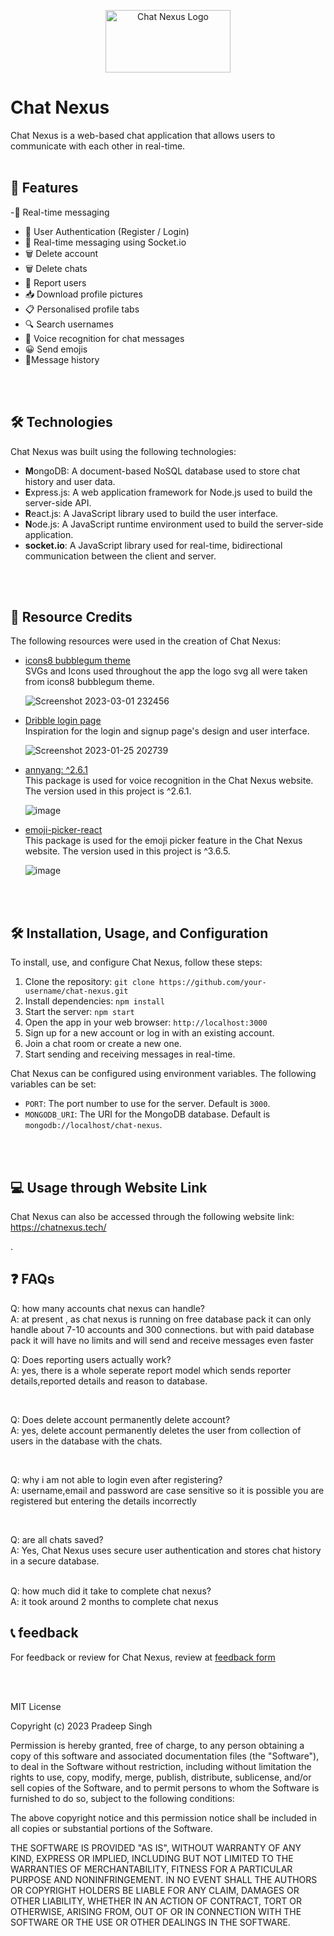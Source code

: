 <p align="center" >
<img src="https://user-images.githubusercontent.com/91087103/222215034-579495cb-83b6-40fc-82a5-be4cd6780a61.png" width="200" height="100" alt="Chat Nexus Logo">

</p>

# Chat Nexus

Chat Nexus is a web-based chat application that allows users to communicate with each other in real-time.
  <br>
  <br>

## 🚀 Features

-💬 Real-time messaging <br>
- 🔐 User Authentication (Register / Login) <br>
- 💬 Real-time messaging using Socket.io <br>
- 🗑️ Delete account <br>
- 🗑️ Delete chats <br>
- 🚩 Report users <br>
- 📥 Download profile pictures <br>
- 📋 Personalised profile tabs <br>
- 🔍 Search usernames <br> 
- 🎤 Voice recognition for chat messages <br>
- 😀 Send emojis <br> 
- 📜Message history <br>

<br>
<br>

## 🛠️ Technologies

Chat Nexus was built using the following technologies:

- **M**ongoDB: A document-based NoSQL database used to store chat history and user data.
- **E**xpress.js: A web application framework for Node.js used to build the server-side API.
- **R**eact.js: A JavaScript library used to build the user interface.
- **N**ode.js: A JavaScript runtime environment used to build the server-side application.
- **socket.io**: A JavaScript library used for real-time, bidirectional communication between the client and server.

<br>
<br>


## 🔗 Resource Credits

The following resources were used in the creation of Chat Nexus:

- [icons8 bubblegum theme](https://icons8.com/illustrations/style--bubble-gum) <br>
  SVGs and Icons used throughout the app the logo svg all were taken from icons8 bubblegum theme.
  
  ![Screenshot 2023-03-01 232456](https://user-images.githubusercontent.com/91087103/222222424-ef28ebbe-57ab-41d4-bbdf-3a78d8015a4c.png)

- [Dribble login page](https://dribbble.com/shots/5035570-Login-page) <br>
  Inspiration for the login and signup page's design and user interface.
  
  ![Screenshot 2023-01-25 202739](https://user-images.githubusercontent.com/91087103/222221618-39397bba-040e-45a0-b474-56d6eadc322b.png)

- [annyang: ^2.6.1](https://www.npmjs.com/package/annyang) <br>
  This package is used for voice recognition in the Chat Nexus website. The version used in this project is ^2.6.1.
  
  ![image](https://user-images.githubusercontent.com/91087103/222226483-d31775ad-9fa5-474c-bc3c-1cdc5152b1a8.png)

- [emoji-picker-react](https://www.npmjs.com/package/emoji-picker-react) <br>
  This package is used for the emoji picker feature in the Chat Nexus website. The version used in this project is ^3.6.5.
  
  ![image](https://user-images.githubusercontent.com/91087103/222227277-5c26ab95-e172-4961-9dfb-9235ed07fb42.png)






<br>
<br>

## 🛠️ Installation, Usage, and Configuration

To install, use, and configure Chat Nexus, follow these steps:

1. Clone the repository: `git clone https://github.com/your-username/chat-nexus.git`
2. Install dependencies: `npm install`
3. Start the server: `npm start`
4. Open the app in your web browser: `http://localhost:3000`
5. Sign up for a new account or log in with an existing account.
6. Join a chat room or create a new one.
7. Start sending and receiving messages in real-time.

Chat Nexus can be configured using environment variables. The following variables can be set:

- `PORT`: The port number to use for the server. Default is `3000`.
- `MONGODB_URI`: The URI for the MongoDB database. Default is `mongodb://localhost/chat-nexus`.
<br>
<br>

## 💻 Usage through Website Link

Chat Nexus can also be accessed through the following website link: https://chatnexus.tech/

.



## ❓ FAQs

Q: how many accounts chat nexus can handle? <br>
A: at present , as chat nexus is running on free database pack it can only handle about 7-10 accounts and 300 connections.
but with paid database pack it will have no limits and will send and receive messages even faster


Q: Does reporting users actually work? <br>
A: yes, there is a whole seperate report model which sends reporter details,reported details and reason to database.

<br>

Q: Does delete account permanently delete account? <br>
A: yes, delete account permanently deletes the user from collection of users in the database with the chats.

<br>

Q: why i am not able to login even after registering? <br>
A: username,email and password are case sensitive so it is possible you are registered but entering the details incorrectly

<br>

Q: are all chats saved? <br>
A: Yes, Chat Nexus uses secure user authentication and stores chat history in a secure database.

<br>
Q: how much did it take to complete  chat nexus? <br>
A: it took around 2 months to complete chat nexus


<br>

## 📞 feedback

For feedback or review for Chat Nexus, review at [feedback form](https://form.typeform.com/to/yrFOxBqF)







<br>
<br>





MIT License

Copyright (c) 2023 Pradeep Singh

Permission is hereby granted, free of charge, to any person obtaining a copy of this software and associated documentation files (the "Software"), to deal in the Software without restriction, including without limitation the rights to use, copy, modify, merge, publish, distribute, sublicense, and/or sell copies of the Software, and to permit persons to whom the Software is furnished to do so, subject to the following conditions:

The above copyright notice and this permission notice shall be included in all copies or substantial portions of the Software.

THE SOFTWARE IS PROVIDED "AS IS", WITHOUT WARRANTY OF ANY KIND, EXPRESS OR IMPLIED, INCLUDING BUT NOT LIMITED TO THE WARRANTIES OF MERCHANTABILITY, FITNESS FOR A PARTICULAR PURPOSE AND NONINFRINGEMENT. IN NO EVENT SHALL THE AUTHORS OR COPYRIGHT HOLDERS BE LIABLE FOR ANY CLAIM, DAMAGES OR OTHER LIABILITY, WHETHER IN AN ACTION OF CONTRACT, TORT OR OTHERWISE, ARISING FROM, OUT OF OR IN CONNECTION WITH THE SOFTWARE OR THE USE OR OTHER DEALINGS IN THE SOFTWARE.

